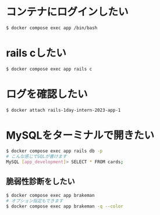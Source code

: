# コンテナにログインしたい
```bash
$ docker compose exec app /bin/bash
```

# rails cしたい
```bash
$ docker compose exec app rails c
```

# ログを確認したい
```bash
$ docker attach rails-1day-intern-2023-app-1
```

# MySQLをターミナルで開きたい
```bash
$ docker compose exec app rails db -p
# こんな感じでSQLが書けます
MySQL [app_development]> SELECT * FROM cards;
```

## 脆弱性診断をしたい
```bash
$ docker compose exec app brakeman
# オプション指定もできます
$ docker compose exec app brakeman -q --color
```
